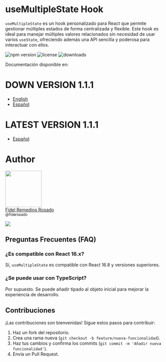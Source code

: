 # useMultipleState Hook

`useMultipleState` es un hook personalizado para React que permite gestionar múltiples estados de forma centralizada y flexible. Este hook es ideal para manejar múltiples valores relacionados sin necesidad de usar varios `useState`, ofreciendo además una API sencilla y poderosa para interactuar con ellos.

![npm version](https://img.shields.io/npm/v/usemultiplestate)
![license](https://img.shields.io/npm/l/usemultiplestate)
![downloads](https://img.shields.io/npm/dm/usemultiplestate)

Documentación disponible en:

# DOWN VERSION 1.1.1

- [English](docs/en/README.md)
- [Español](docs/es/README.md)

# LATEST VERSION 1.1.1 
- [Español](docs/latest/README.md)

# Author
[<img src="https://avatars.githubusercontent.com/u/15683590?v=4?size=115" width=115>
<br>
Fidel Remedios Rosado
<br>
<sub>@fiderosado</sub>](https://github.com/fiderosado)

[![](https://img.shields.io/badge/Buy_Me_A_Coffee-FFDD00?style=for-the-badge&logo=buy-me-a-coffee&logoColor=black)](https://tppay.me/lk1gruhi)


## Preguntas Frecuentes (FAQ)

### ¿Es compatible con React 16.x?
Sí, `useMultipleState` es compatible con React 16.8 y versiones superiores.

### ¿Se puede usar con TypeScript?
Por supuesto. Se puede añadir tipado al objeto inicial para mejorar la experiencia de desarrollo.

## Contribuciones
¡Las contribuciones son bienvenidas! Sigue estos pasos para contribuir:

1. Haz un fork del repositorio.
2. Crea una rama nueva (`git checkout -b feature/nueva-funcionalidad`).
3. Haz tus cambios y confirma los commits (`git commit -m 'Añadir nueva funcionalidad'`).
4. Envía un Pull Request.